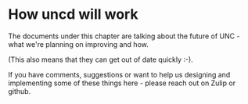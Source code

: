 # How uncd will work
The documents under this chapter are talking about the future of UNC - what we're planning on improving and how.

(This also means that they can get out of date quickly :-).

If you have comments, suggestions or want to help us designing and implementing some of these things here - please reach out on Zulip or github.
